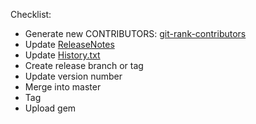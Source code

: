 Checklist:

* Generate new CONTRIBUTORS: [git-rank-contributors](https://gitorious.org/willgit/mainline/blobs/master/bin/git-rank-contributors)
* Update [ReleaseNotes](https://github.com/sup-heliotrope/sup/blob/develop/ReleaseNotes)
* Update [History.txt](https://github.com/sup-heliotrope/sup/blob/develop/History.txt)
* Create release branch or tag
* Update version number
* Merge into master
* Tag
* Upload gem
